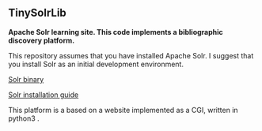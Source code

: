 ## TinySolrLib
**Apache Solr learning site.
This code implements a bibliographic discovery platform.**

This repository assumes that you have installed Apache Solr. 
I suggest that you install Solr as an initial development environment.

[Solr binary](https://www.apache.org/dyn/closer.lua/lucene/solr/8.7.0/solr-8.7.0.tgz "Solr binary")

[Solr installation guide](https://lucene.apache.org/solr/guide/8_7/installing-solr.html "Solr installation guide")

This platform is a based on a website implemented as a CGI, written in python3 .



